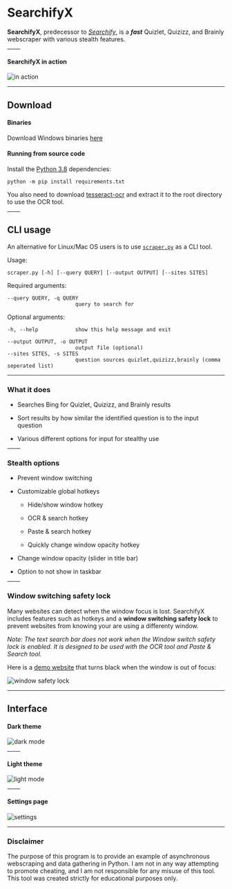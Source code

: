 # SearchifyX


**SearchifyX**, predecessor to *[Searchify](https://www.reddit.com/user/daijro/comments/jg7wee/searchify_quizletbrainly_searcher/)*, is a ***fast*** Quizlet, Quizizz, and Brainly webscraper with various stealth features.

<hr width=30>

#### SearchifyX in action

![in action](https://user-images.githubusercontent.com/72637910/147515480-236fe392-6282-44bc-b888-54f15adeb523.gif)


---

## Download

#### Binaries

Download Windows binaries [here](https://github.com/daijro/SearchifyX/releases)

#### Running from source code

Install the [Python 3.8](https://www.python.org/downloads/release/python-389/) dependencies:

```
python -m pip install requirements.txt
```

You also need to download [tesseract-ocr](https://cdn.discordapp.com/attachments/714922631693860956/925180968808087572/tesseract-ocr.7z) and extract it to the root directory to use the OCR tool.

<hr width=30>

## CLI usage

An alternative for Linux/Mac OS users is to use [`scraper.py`](https://github.com/daijro/SearchifyX/blob/main/scraper.py) as a CLI tool.

Usage:
```
scraper.py [-h] [--query QUERY] [--output OUTPUT] [--sites SITES]
```

Required arguments:

```
--query QUERY, -q QUERY
                      query to search for
```

Optional arguments:

```
-h, --help            show this help message and exit

--output OUTPUT, -o OUTPUT
                      output file (optional)
--sites SITES, -s SITES
                      question sources quizlet,quizizz,brainly (comma seperated list)
```

---


### What it does

-   Searches Bing for Quizlet, Quizizz, and Brainly results

-   Sort results by how similar the identified question is to the input question

-   Various different options for input for stealthy use

<hr width=30>

### Stealth options

- Prevent window switching

- Customizable global hotkeys

    - Hide/show window hotkey

    - OCR & search hotkey

    - Paste & search hotkey

    - Quickly change window opacity hotkey

- Change window opacity (slider in title bar)

- Option to not show in taskbar

<hr width=30>

### Window switching safety lock

Many websites can detect when the window focus is lost. SearchifyX includes features such as hotkeys and a __window switching safety lock__ to prevent websites from knowing your are using a differenty window.

*Note: The text search bar does not work when the Window switch safety lock is enabled. It is designed to be used with the OCR tool and Paste & Search tool.*

Here is a [demo website](https://www.codingwithjesse.com/demo/2007-05-16-detect-browser-window-focus/) that turns black when the window is out of focus:

![window safety lock](https://i.imgur.com/mGBAV1K.gif)


---

## Interface


#### Dark theme

![dark mode](https://i.imgur.com/AjFaiJY.png)

<hr width=30>

#### Light theme

![light mode](https://i.imgur.com/NISQ8oX.png)

<hr width=30>

#### Settings page

![settings](https://i.imgur.com/iOciyxd.png)


---

### Disclaimer

The purpose of this program is to provide an example of asynchronous webscraping and data gathering in Python. I am not in any way attempting to promote cheating, and I am not responsible for any misuse of this tool. This tool was created strictly for educational purposes only.
